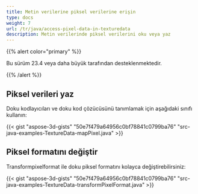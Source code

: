 ```yaml
---
title: Metin verilerine piksel verilerine erişin
type: docs
weight: 7
url: /tr/java/access-pixel-data-in-texturedata
description: Metin verilerinde piksel verilerini oku veya yaz
---
```

{{% alert color="primary" %}}

Bu sürüm 23.4 veya daha büyük tarafından desteklenmektedir.

{{% /alert %}}



##  **Piksel verileri yaz**

Doku kodlayıcıları ve doku kod çözücüsünü tanımlamak için aşağıdaki sınıfı kullanın:


{{< gist "aspose-3d-gists" "50e7f479a64956c0bf78841c0799ba76" "src-java-examples-TextureData-mapPixel.java" >}}

##  **Piksel formatını değiştir**

Transformpixelformat ile doku piksel formatını kolayca değiştirebilirsiniz:

{{< gist "aspose-3d-gists" "50e7f479a64956c0bf78841c0799ba76" "src-java-examples-TextureData-transformPixelFormat.java" >}}
